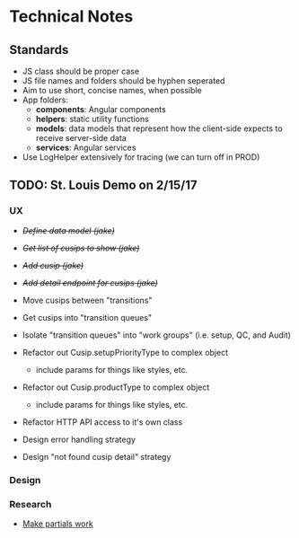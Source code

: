 #   Technical Notes #################################################

## Standards ########################################################
*   JS class should be proper case
*   JS file names and folders should be hyphen seperated
*   Aim to use short, concise names, when possible
*   App folders:
    *   **components**: Angular components
    *   **helpers**: static utility functions
    *   **models**: data models that represent how the client-side expects
        to receive server-side data
    *   **services**: Angular services
*   Use LogHelper extensively for tracing (we can turn off in PROD)


##  TODO: St. Louis Demo on 2/15/17 #################################

### UX ##############################################################
*   ~~*Define data model (jake)*~~
*   ~~*Get list of cusips to show (jake)*~~
*   ~~*Add cusip (jake)*~~
*   ~~*Add detail endpoint for cusips (jake)*~~
*   Move cusips between "transitions"
*   Get cusips into "transition queues"
*   Isolate "transition queues" into "work groups" (i.e. setup, QC,
    and Audit)

*   Refactor out Cusip.setupPriorityType to complex object
    *   include params for things like styles, etc.
*   Refactor out Cusip.productType to complex object
    *   include params for things like styles, etc.    
*   Refactor HTTP API access to it's own class

*   Design error handling strategy
*   Design "not found cusip detail" strategy

### Design ##########################################################

### Research ########################################################
*   [Make partials work](https://www.typescriptlang.org/docs/handbook/release-notes/typescript-2-1.html)
 

